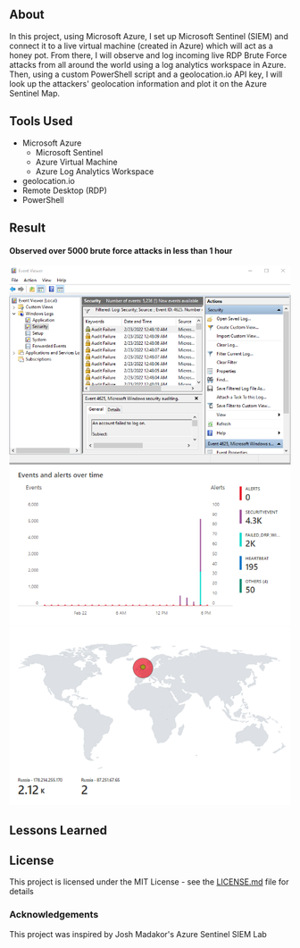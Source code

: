 ## About
In this project, using Microsoft Azure, I set up Microsoft Sentinel (SIEM) and connect it to a live virtual machine (created in Azure) which will act as a honey pot. From there, I will observe and log incoming live RDP Brute Force attacks from all around the world using a log analytics workspace in Azure. Then, using a custom PowerShell script and a geolocation.io API key, I will look up the attackers' geolocation information and plot it on the Azure Sentinel Map.

## Tools Used 
- Microsoft Azure
  - Microsoft Sentinel
  - Azure Virtual Machine
  - Azure Log Analytics Workspace
- geolocation.io
- Remote Desktop (RDP) 
- PowerShell

## Result

#### Observed over 5000 brute force attacks in less than 1 hour
![Event Viewer](16.png)
![Chart](14.png)
![Map](15.png)

## Lessons Learned

## License
This project is licensed under the MIT License - see the [LICENSE.md](https://github.com/DaveRoppo/Cyber-Security/blob/main/LICENSE) file for details

### Acknowledgements
This project was inspired by Josh Madakor's Azure Sentinel SIEM Lab 
